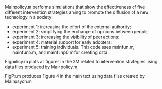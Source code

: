 Mainpolicy.m performs simulations that show the effectiveness of five different intervention strategies aming to promote the diffusion of a new technology in a society:
- experiment 1: increasing the effort of the external authority;
- experiment 2: simplifying the exchange of opinions between people;
- experiment 3: increasing the visibility of peer actions;
- experiment 4: material support for early adopters;
- experiment 5: training individuals.
This code uses mainfun.m, mainfunp.m, and mainfunp0.m for creating data.

Figpolicy.m plots all figures in the SM related to intervention strategies using data files produced by Mainpolicy.m.

FigPs.m produces Figure 4 in the main text using data files created by Mainpsych.m
